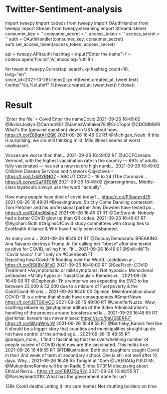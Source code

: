 # Twitter-Sentiment-analysis
import tweepy
import codecs
from tweepy import OAuthHandler
from tweepy import Stream
from tweepy.streaming import StreamListener
consumer_key = ''
consumer_secret = ''
access_token = ''
access_secret = ''
auth = OAuthHandler(consumer_key, consumer_secret)
auth.set_access_token(access_token, access_secret)

api = tweepy.API(auth)
hashtag = input("Enter the name")
f = codecs.open('file.txt','w',encoding='utf-8')

for tweet in tweepy.Cursor(api.search, q=hashtag,count=10,\
                           lang="en",\
                           since_id=2021-10-26).items():
    print(tweet.created_at, tweet.text)
    f.write("%s,%s\ufeff" %(tweet.created_at, tweet.text))
f.close()

# Result 
'Enter the file' = Covid
Enter the nameCovid
2021-09-26 16:49:02 @BivinsJoslyn @Carrie4901 @JamesWhitaker78 @EricTopol @CDCMMWR What's the (genuine question) view in USA about how… https://t.co/E88gtAH26K
2021-09-26 16:49:02 RT @Michigan_Noah: If this is surprising, we are still thinking mild. Mild illness seems at worst unpleasant. 

Viruses are worse than that…
2021-09-26 16:49:02 RT @JCCFCanada: Vermont, with the highest vaccination rate in the country — 69% of adults fully vaccinated — has set a new record high numb…
2021-09-26 16:49:02 Children Disease Services and Network Objectives - https://t.co/L1xkBYBNG7  - ABOUT COVID - 19 to 24 (The Coronavir… https://t.co/wcGa7RTEWt
2021-09-26 16:49:02 @darrengrimes_ Middle-class layabouts always use the word "actually".  

How many people have died of covid today?… https://t.co/P3oateyd25
2021-09-26 16:49:01 #Breakingnews: Strictly Come Dancing contestant Tom Fletcher and his professional partner Amy Dowden have tested po… https://t.co/R24m06shp2
2021-09-26 16:49:01 RT @GetSprunk: Nobody had a better COVID glow up than QR codes.
2021-09-26 16:49:01 RT @Ayjchan: Both #OriginsOfCovid study committees with strong ties to EcoHealth Alliance &amp; WIV have finally been disbanded.

As many are a…
2021-09-26 16:49:01 RT @OccupyDemocrats: BREAKING: Ana Navarro destroys Trump Jr. for calling her “obese” after she tested positive for COVID,
telling him, “If…
2021-09-26 16:49:01 @ShillinNFTs 'Covid havoc' 1 of 1 only on #OpenSeaNFT  
Depicting how Covid-19 flooding over the World. Lockdown ar… https://t.co/RS68k19FxD
2021-09-26 16:49:00 RT @SeeFisch: COVID Treatment
*Asymptomatic or mild symptoms. Not hypoxic= Monoclonal antibodies
*Mildly hypoxic- Nasal Canula = Remdesivi…
2021-09-26 16:49:00 RT @Depheruk: This winter we are expecting the  EWD to be between 23,000 &amp; 52,000 due to a mixture of Fuel poverty &amp; the Cold/Covid-19 cris…
2021-09-26 16:49:00 Opinion: Misinformation about COVID-19 is a crime that should have consequences #SmartNews  https://t.co/tJETG9IyCO
2021-09-26 16:49:00 RT @JenniferNuzzo: Wow, scathing rebuke by @nytopinion editors of the Biden Administration's handling of the process around boosters and la…
2021-09-26 16:48:55 RT @erikmal: kareem has never missed https://t.co/9aUSSER1uT https://t.co/6liUgWrwIW
2021-09-26 16:48:55 RT @Bartleby_Kamoi: feel like it should be a bigger story that counties and municipalities straight up do not have control of the armed age…
2021-09-26 16:48:55 RT @oregon_mom_: I find it fascinating that the overwhelming number of people scared of COVID right now are the vaccinated. This holds true…
2021-09-26 16:48:55 RT @TDIllustration: Both our daughters caught Covid in their 2nd week of term at secondary school. One is still not well after 10 days. Why…
2021-09-26 16:48:55 Tonight at 10pm @UAERAUg P.R.O Mr. @MukundaneRonnie will be on  Radio Simba  97.3FM discussing about  Ethical Recru… https://t.co/FBIUZSgR2q
2021-09-26 16:48:55 RT @Parsleybear2010: What has the government done for us?

136k Covid deaths
Letting it into care homes
Not shutting borders on time
